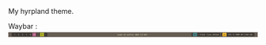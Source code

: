 My hyrpland theme.

Waybar :
![alt text](https://github.com/sesuko023/dotfiles/blob/main/Images/waybar.jpg "Preview waybar")
